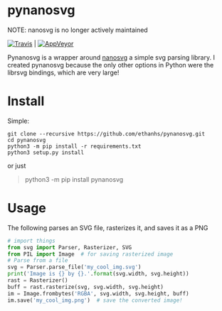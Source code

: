 # pynanosvg

NOTE: nanosvg is no longer actively maintained

[![Travis](https://img.shields.io/travis/ethanhs/pynanosvg.svg?style=flat-square)](https://travis-ci.org/ethanhs/pynanosvg) | [![AppVeyor](https://img.shields.io/appveyor/ci/ethanhs/pynanosvg-9m0yu.svg?style=flat-square)](https://ci.appveyor.com/project/ethanhs/pynanosvg-9m0yu)

Pynanosvg is a wrapper around [nanosvg](https://github.com/memononen/nanosvg)
a simple svg parsing library. I created pynanosvg because the only other
options in Python were the librsvg bindings, which are very large!

# Install

Simple:
```
git clone --recursive https://github.com/ethanhs/pynanosvg.git
cd pynanosvg
python3 -m pip install -r requirements.txt
python3 setup.py install
```

or just

> python3 -m pip install pynanosvg

# Usage

The following parses an SVG file, rasterizes it, and saves it as a PNG

```python
# import things
from svg import Parser, Rasterizer, SVG
from PIL import Image  # for saving rasterized image
# Parse from a file
svg = Parser.parse_file('my_cool_img.svg')
print('Image is {} by {}.'.format(svg.width, svg.height))
rast = Rasterizer()
buff = rast.rasterize(svg, svg.width, svg.height)
im = Image.frombytes('RGBA', svg.width, svg.height, buff)
im.save('my_cool_img.png')  # save the converted image!
```
